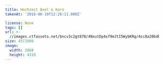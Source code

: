```yaml
---
title: Hochzeit Axel & Karo
takenAt: '2016-06-10T12:26:11.000Z'

license: None
tags: []
url: >-
  //images.ctfassets.net/bncv3c2gt878/4NxutDp4xf9mJtI5WybKRg/4cc8a20bdb395795be840e5a9b1b8816/hochzeit-axel--karo_28099956051_o
size: 4571909
image:
  width: 2868
  height: 4310
---
```

